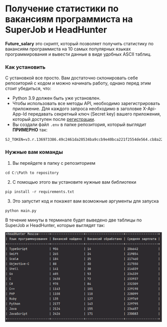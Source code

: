 # Получение статистики по вакансиям программиста на SuperJob и HeadHunter
**Future_salary** это скрипт, который позволяет получить статистику по вакансиям программиста на 10 самых популярных языках программирования и вывести данные в виде 
удобных ASCII таблиц.

### Как установить

С установкой все просто. Вам достаточно склонировать себе репозиторий с кодом и можно начинать работу, однако перед этим стоит убедиться, что:

+ Python 3.9 должен быть уже установлен. 	
+ Чтобы использовать все методы API, необходимо зарегистрировать приложение. Для каждого запроса необходимо в заголовке X-Api-App-Id передавать секретный ключ (Secret key) вашего приложения,
который доступен после [регистрации](https://api.superjob.ru/register).
+ Вы создали файл ```.env``` в папке репозитория, который выглядит **ПРИМЕРНО** так:
```
SJ_TOKEN=v3.r.136973386.49c2461da20534ba9ccb9e40bca221f2554de564.cb8a22bd9c7f87809476a17c204d228ef3367823
```

### Нужные вам команды

1) Вы перейдете в папку с репозиторием
```
cd C:\Path to repository
``` 
2) С помощью этого вы установите нужные вам библиотеки
```
pip install -r requirements.txt
``` 
3) Это запустит код и покажет вам возможные аргументы для запуска
```
python main.py
```

В течение минуты в терминале будет выведено две таблицы по SuperJob и HeadHunter, которые выглядят так:

![alt text](https://github.com/WiseBoiii/future_salary/blob/main/ASCII%20hh%20ru.png)
